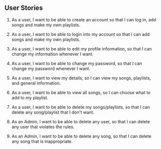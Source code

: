 ## User Stories
1. As a user, I want to be able to create an account so that I can log in, add songs and make my own playlists.

1. As a user, I want to be able to login into my account so that I can add songs and make my own playlists.

1. As a user, I want to be able to edit my profile information, so that I can change my information whenever I want.

1. As a user, I want to be able to change my password, so that I can change my password whenever I want.

1. As a user, I want to view my details, so I can view my songs, playlists, and general information.

1. As a user, I want to be able to view all songs, so I can choose what to add to my playlist.

1. As a user, I want to be able to delete my songs/playlists, so that I can delete any song/playlist that I don't want.

1. As an Admin, I want to be able to delete any user, so that I can delete any user that violates the rules.

1. As an Admin, I want to be able to delete any song, so that I can delete any song that is inappropriate.